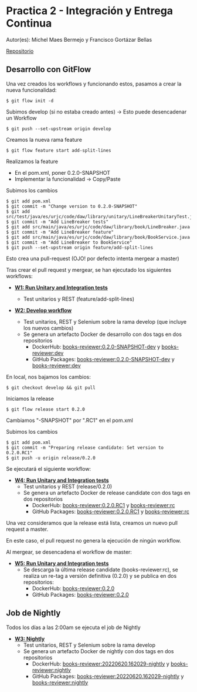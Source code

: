 # Practica 2 - Integración y Entrega Continua

Autor(es): Michel Maes Bermejo y Francisco Gortázar Bellas

[Repositorio](https://github.com/MasterCloudApps/4.2.Integracion-y-entrega-continua-practica-2-2023)

## Desarrollo con GitFlow

Una vez creados los workflows y funcionando estos, pasamos a crear la nueva funcionalidad:

```
$ git flow init -d
```

Subimos develop (si no estaba creado antes) -> Esto puede desencadenar un Workflow

```
$ git push --set-upstream origin develop
```

Creamos la nueva rama feature

```
$ git flow feature start add-split-lines
```

Realizamos la feature

- En el pom.xml, poner 0.2.0-SNAPSHOT
- Implementar la funcionalidad -> Copy/Paste

Subimos los cambios

```
$ git add pom.xml
$ git commit -m "Change version to 0.2.0-SNAPSHOT"
$ git add src/test/java/es/urjc/code/daw/library/unitary/LineBreakerUnitaryTest.java
$ git commit -m "Add LineBreaker tests"
$ git add src/main/java/es/urjc/code/daw/library/book/LineBreaker.java
$ git commit -m "Add LineBreaker feature"
$ git add src/main/java/es/urjc/code/daw/library/book/BookService.java
$ git commit -m "Add LineBreaker to BookService"
$ git push --set-upstream origin feature/add-split-lines
```

Esto crea una pull-request (OJO! por defecto intenta mergear a master)

Tras crear el pull request y mergear, se han ejecutado los siguientes workflows:

- [**W1: Run Unitary and Integration tests**](https://github.com/MasterCloudApps/4.2.Integracion-y-entrega-continua-practica-2-2023/actions/runs/5247281211/jobs/9477225128?pr=1)
  - Test unitarios y REST (feature/add-split-lines)

- [**W2: Develop workflow**](https://github.com/MasterCloudApps/4.2.Integracion-y-entrega-continua-practica-2-2023/actions/runs/5247296295)
  - Test unitarios, REST y Selenium sobre la rama develop (que incluye los nuevos cambios)
  - Se genera un artefacto Docker de desarrollo con dos tags en dos repositorios
    - DockerHub: [books-reviewer:0.2.0-SNAPSHOT-dev](https://hub.docker.com/layers/maes95/books-reviewer/0.2.0-SNAPSHOT-dev/images/sha256-336f94724e7b28021924282536c73799bdcfbe567c6e8e58257497099552b0db) y [books-reviewer:dev](https://hub.docker.com/layers/maes95/books-reviewer/dev/images/sha256-336f94724e7b28021924282536c73799bdcfbe567c6e8e58257497099552b0db)
    - GitHub Packages: [books-reviewer:0.2.0-SNAPSHOT-dev](https://github.com/MasterCloudApps/4.2.Integracion-y-entrega-continua-practica-2-2023/pkgs/container/books-reviewer/100878570?tag=0.2.0-SNAPSHOT-dev) y [books-reviewer:dev](https://github.com/MasterCloudApps/4.2.Integracion-y-entrega-continua-practica-2-2023/pkgs/container/books-reviewer/100878570?tag=dev)

En local, nos bajamos los cambios:

```
$ git checkout develop && git pull
```

Iniciamos la release

```
$ git flow release start 0.2.0
```

Cambiamos "-SNAPSHOT" por ".RC1" en el pom.xml

Subimos los cambios

```
$ git add pom.xml
$ git commit -m "Preparing release candidate: Set version to 0.2.0.RC1"
$ git push -u origin release/0.2.0
```

Se ejecutará el siguiente workflow:

- [**W4: Run Unitary and Integration tests**](https://github.com/MasterCloudApps/4.2.Integracion-y-entrega-continua-practica-2-2023/actions/runs/5247335812)
  - Test unitarios y REST (release/0.2.0)
  - Se genera un artefacto Docker de release candidate con dos tags en dos repositorios
    - DockerHub: [books-reviewer:0.2.0.RC1](https://hub.docker.com/layers/maes95/books-reviewer/0.2.0.RC1/images/sha256-78d404fa8d167adf326bf4079ce5ec3f5503a8e0c9dd4c62ac6b31c6e1c714e8) y [books-reviewer:rc](https://hub.docker.com/layers/maes95/books-reviewer/rc/images/sha256-78d404fa8d167adf326bf4079ce5ec3f5503a8e0c9dd4c62ac6b31c6e1c714e8)
    - GitHub Packages: [books-reviewer:0.2.0.RC1](https://github.com/MasterCloudApps/4.2.Integracion-y-entrega-continua-practica-2-2023/pkgs/container/books-reviewer/100879717?tag=0.2.0.RC1) y [books-reviewer:rc](https://github.com/MasterCloudApps/4.2.Integracion-y-entrega-continua-practica-2-2023/pkgs/container/books-reviewer/100879717?tag=rc)

Una vez consideramos que la release está lista, creamos un nuevo pull request a master.

En este caso, el pull request no genera la ejecución de ningún workflow.

Al mergear, se desencadena el workflow de master:

- [**W5: Run Unitary and Integration tests**](https://github.com/MasterCloudApps/4.2.Integracion-y-entrega-continua-practica-2-2023/actions/runs/5247382788)
  - Se descarga la última release candidate (books-reviewer:rc), se realiza un re-tag a versión definitiva (0.2.0) y se publica en dos repositorios:
    - DockerHub: [books-reviewer:0.2.0](https://hub.docker.com/layers/maes95/books-reviewer/0.2.0/images/sha256-78d404fa8d167adf326bf4079ce5ec3f5503a8e0c9dd4c62ac6b31c6e1c714e8)
    - GitHub Packages: [books-reviewer:0.2.0](https://github.com/MasterCloudApps/4.2.Integracion-y-entrega-continua-practica-2-2023/pkgs/container/books-reviewer/100879717?tag=0.2.0)

## Job de Nightly

Todos los días a las 2:00am se ejecuta el job de Nightly 

- [**W3: Nightly**]()
  - Test unitarios, REST y Selenium sobre la rama develop
  - Se genera un artefacto Docker de nightly con dos tags en dos repositorios
    - DockerHub: [books-reviewer:20220620.162029-nightly]() y [books-reviewer:nightly]()
    - GitHub Packages: [books-reviewer:20220620.162029-nightly]() y [books-reviewer:nightly]()
